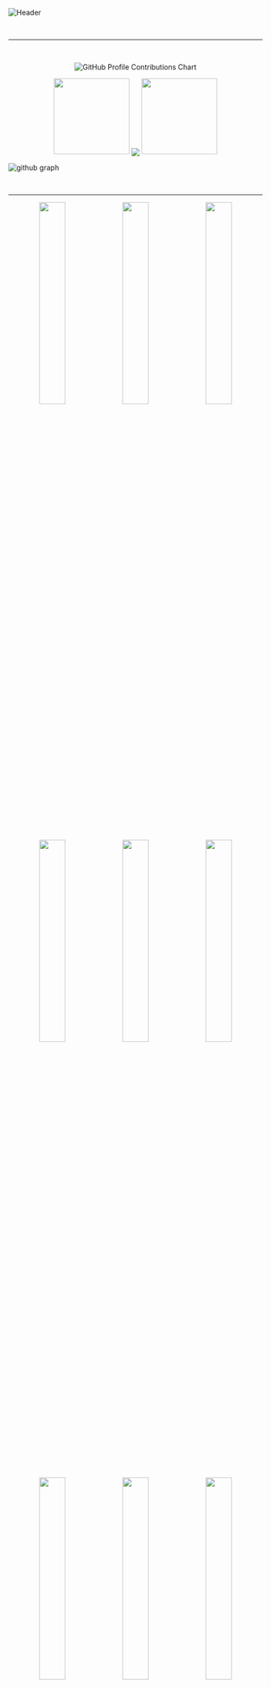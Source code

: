 <!-- GitHub Profile -->

<!-- [![BenjaminGrayDev Nuxter profile](https://nuxters.nuxt.com/card/BenjaminGrayDev/og.png)](https://nuxters.nuxt.com/BenjaminGrayDev) -->


![Header](./profileHeader.png)


</br>

________________________________________________________

</br>

<p align="center">
  <picture>
    <source media="(prefers-color-scheme: dark)" srcset="https://raw.githubusercontent.com/BenjaminGrayDev/BenjaminGrayDev/output-3d-contrib/night_southern.svg">
    <source media="(prefers-color-scheme: light)" srcset="https://raw.githubusercontent.com/BenjaminGrayDev/BenjaminGrayDev/output-3d-contrib/day_southern.svg">
    <img alt="GitHub Profile Contributions Chart" src="https://raw.githubusercontent.com/BenjaminGrayDev/BenjaminGrayDev/output-3d-contrib/day_southern.svg">
  </picture>
</p>


<p align="center">
  <img height="150" width="150" src="./images/WEBP/left.webp"/>
  <img align="center" src="https://github-readme-streak-stats.herokuapp.com/?user=BenjaminGrayDev&theme=dark&hide_border=true"/>
  <img height="150" width="150" src="./images/WEBP/right.webp"/>
</p>

![github graph](https://github-readme-activity-graph.vercel.app/graph?username=BenjaminGrayDev&theme=minimal&hide_border=true&area=true)


</br>

________________________________________________________


<p align="center">
<a href="https://tally.so/r/3lldZB" target="_blank"><img width="32%" src="./images/banners/1.png"></a>
<a href="https://tally.so/r/3lldZB" target="_blank"><img width="32%" src="./images/banners/2.png"></a>
<a href="https://tally.so/r/3j9Qza" target="_blank"><img width="32%" src="./images/banners/3.png"></a>
</p>
<p align="center">
<a href="https://tally.so/r/3j9Qza" target="_blank"><img width="32%" src="./images/banners/4.png"></a>
<a href="https://tally.so/r/3j9Qza" target="_blank"><img width="32%" src="./images/banners/5.png"></a>
<a href="https://tally.so/r/3j9Qza" target="_blank"><img width="32%" src="./images/banners/6.png"></a>
</p>
<p align="center">
<a href="https://tally.so/r/3j9Qza" target="_blank"><img width="32%" src="./images/banners/7.png"></a>
<a href="https://tally.so/r/3j9Qza" target="_blank"><img width="32%" src="./images/banners/8.png"></a>
<a href="https://tally.so/r/3j9Qza" target="_blank"><img width="32%" src="./images/banners/9.png"></a>
</p>


<table align="center">
  <tr>
    <td>
      <img src="https://github-readme-stats.vercel.app/api?username=BenjaminGrayDev&show_icons=true&count_private=true&include_all_commits=true&title_color=2D88FF&text_color=4A5568&icon_color=00A676&bg_color=FFFFFF&border_radius=21" />
    </td>
    <td>
      <a href="https://github.com/BenjaminGrayDev/SEO-Backlink_mentoring/commits">
        <img src="https://images.repography.com/60549623/BenjaminGrayDev/SEO-Backlink_mentoring/recent-activity/l8BiIOO9WTV6gMGoj6pVii40gxwLankfoH8aTKzlcDk/ryzbBkQ-HxnMlXwFtWDc1hf_ULhTkBZ7fGx5hochFI0_map.svg" />
      </a>
    </td>
  </tr>
</table>


<p align="center">
  <img src="https://github-profile-trophy.vercel.app/?username=BenjaminGrayDev&theme=flat&margin-w=18&margin-h=18&column=4&border_radius=15" />
</p>


<p align="center">
  <img align="center" width="400px" height="400px" src="https://wakatime.com/share/@BenjaminGrayDev/2be1608b-10ea-42dd-b1f5-80ed001062b1.svg"/>
  <img align="center" height="400px" width="400px" src="https://wakatime.com/share/@BenjaminGrayDev/c7e94976-73a4-4959-a081-4ca2e1126556.svg" />
</p>

</br>

________________________________________________________

</br>


<p align="center">
## Thanks for visiting
</p>


<p align="center"> 
<img src="https://profile-counter.glitch.me/BenjaminGrayDev/count.svg">

<p align="center">
  Counting of visitors to this page in this section started from April 1, 2025
</p>

<p align="center">
  <a href="https://info.flagcounter.com/KBKi"><img src="https://s01.flagcounter.com/map/KBKi/size_l/txt_DB2B0F/border_2200CC/pageviews_0/viewers_I+am+a+Full+Stack+Developer./flags_0/" alt="Flag Counter" border="0"></a>
</p>


<div align="center" style="margin: 20px 0;">
  <h1 style="font-size: 1.8rem; color: #2D88FF; margin-bottom: 10px;"><strong>My Skills</strong></h1>


   <h2>Programming Language</h2>
  <img src="https://img.shields.io/badge/JavaScript-%23323330.svg?style=flat-square&logo=javascript&logoColor=%23F7DF1E" alt="JavaScript" style="margin: 5px; height: 30px;">
  <img src="https://img.shields.io/badge/TypeScript-3178C6.svg?style=flat-square&logo=typescript&logoColor=FFFFFF" alt="TypeScript" style="margin: 5px; height: 30px;">
  <img src="https://img.shields.io/badge/Python-%233462A6.svg?style=flat-square&logo=Python&logoColor=white" alt="Python" style="margin: 5px; height: 30px;">
  <img src="https://img.shields.io/badge/Java-%23CC342D.svg?style=flat-square&logo=openjdk&logoColor=white" alt="Java" style="margin: 5px; height: 30px;">
  <img src="https://img.shields.io/badge/C-%234285F4.svg?style=flat-square&logo=c&logoColor=white" alt="C" style="margin: 5px; height: 30px;">
  <img src="https://img.shields.io/badge/Rust-%23DEA584.svg?style=flat-square&logo=rust&logoColor=white" alt="Rust" style="margin: 5px; height: 30px;">
  <img src="https://img.shields.io/badge/Solidity-%232E2E2E.svg?style=flat-square&logo=solidity&logoColor=white" alt="Solidity" style="margin: 5px; height: 30px;">

  </br></br>
  <h2>Backend</h2>
  <img src="https://img.shields.io/badge/Node.js-%23339933.svg?style=flat-square&logo=node.js&logoColor=white" alt="Node.js" style="margin: 5px; height: 30px;">
  <img src="https://img.shields.io/badge/Express.js-%23000000.svg?style=flat-square&logo=express&logoColor=white" alt="Express.js" style="margin: 5px; height: 30px;">
  <img src="https://img.shields.io/badge/PayloadCMS-%23FF4500.svg?style=flat-square&logo=payloadcms&logoColor=white" alt="PayloadCMS" style="margin: 5px; height: 30px;">
  <img src="https://img.shields.io/badge/Wordpress-%2321759B.svg?style=flat-square&logo=wordpress&logoColor=white" alt="Wordpress" style="margin: 5px; height: 30px;">
  <img src="https://img.shields.io/badge/PHP-%23777BB4.svg?style=flat-square&logo=php&logoColor=white" alt="PHP" style="margin: 5px; height: 30px;">
  <img src="https://img.shields.io/badge/Laravel-%23FF2D20.svg?style=flat-square&logo=laravel&logoColor=white" alt="Laravel" style="margin: 5px; height: 30px;">
  <img src="https://img.shields.io/badge/Django-%23092E20.svg?style=flat-square&logo=django&logoColor=white" alt="Django" style="margin: 5px; height: 30px;">
  <img src="https://img.shields.io/badge/Flask-%23000000.svg?style=flat-square&logo=flask&logoColor=white" alt="Flask" style="margin: 5px; height: 30px;">
  <img src="https://img.shields.io/badge/JavaSpring-%236DB33F.svg?style=flat-square&logo=spring&logoColor=white" alt="JavaSpring" style="margin: 5px; height: 30px;">

  </br></br>
  <h2 align="center">Frontend</h2>
  <img src="https://img.shields.io/badge/React.js-%2361DAFB.svg?style=flat-square&logo=react&logoColor=%2320232A" alt="React.js" style="margin: 5px; height: 30px;">
  <img src="https://img.shields.io/badge/Next.js-%23000000.svg?style=flat-square&logo=next.js&logoColor=white" alt="Next.js" style="margin: 5px; height: 30px;">
  <img src="https://img.shields.io/badge/Vue.js-%2335495E.svg?style=flat-square&logo=vue.js&logoColor=%234FC08D" alt="Vue.js" style="margin: 5px; height: 30px;">
  <img src="https://img.shields.io/badge/Nuxt.js-%2335495E.svg?style=flat-square&logo=nuxt&logoColor=%234FC08D" alt="Nuxt.js" style="margin: 5px; height: 30px;">
  <img src="https://img.shields.io/badge/Angular.js-%23DD0031.svg?style=flat-square&logo=angular&logoColor=white" alt="Angular.js" style="margin: 5px; height: 30px;">
  <img src="https://img.shields.io/badge/TailwindCSS-%23006AFF.svg?style=flat-square&logo=tailwindcss&logoColor=white" alt="TailwindCSS" style="margin: 5px; height: 30px;">
  <img src="https://img.shields.io/badge/ShadCN-%23000000.svg?style=flat-square&logo=shadcn&logoColor=white" alt="ShadCN" style="margin: 5px; height: 30px;">
  <img src="https://img.shields.io/badge/Bootstrap-%23563D7C.svg?style=flat-square&logo=bootstrap&logoColor=white" alt="Bootstrap" style="margin: 5px; height: 30px;">

  </br></br>
  <h2>Mobile Development</h2>
  <img src="https://img.shields.io/badge/Android-%2333DE81.svg?style=flat-square&logo=android&logoColor=white" alt="Android" style="margin: 5px; height: 30px;">
  <img src="https://img.shields.io/badge/Kotlin-%230095D5.svg?style=flat-square&logo=kotlin&logoColor=white" alt="Kotlin" style="margin: 5px; height: 30px;">
  <img src="https://img.shields.io/badge/ios-%23000000.svg?style=flat-square&logo=apple&logoColor=white" alt="ios" style="margin: 5px; height: 30px;">
  <img src="https://img.shields.io/badge/Swift-%23FA7343.svg?style=flat-square&logo=swift&logoColor=white" alt="Swift" style="margin: 5px; height: 30px;">
  <img src="https://img.shields.io/badge/Flutter-%2302569B.svg?style=flat-square&logo=flutter&logoColor=white" alt="Flutter" style="margin: 5px; height: 30px;">
  <img src="https://img.shields.io/badge/React%20Native-%2361DAFB.svg?style=flat-square&logo=react&logoColor=%2320232A" alt="React Native" style="margin: 5px; height: 30px;">
  <img src="https://img.shields.io/badge/KMP-%23685DDE.svg?style=flat-square&logo=kotlin&logoColor=white" alt="KMP" style="margin: 5px; height: 30px;">

  </br></br>
  <h2>Geographic Information System(GIS)</h2>
  <img src="https://img.shields.io/badge/ArcGIS-%23FF9A00.svg?style=flat-square&logo=arcgis&logoColor=white" alt="ArcGIS" style="margin: 5px; height: 30px;">
  <img src="https://img.shields.io/badge/QGIS-%2364A10E.svg?style=flat-square&logo=qgis&logoColor=white" alt="QGIS" style="margin: 5px; height: 30px;">
  <img src="https://img.shields.io/badge/Mapbox-%23495CFF.svg?style=flat-square&logo=mapbox&logoColor=white" alt="Mapbox" style="margin: 5px; height: 30px;">
  <img src="https://img.shields.io/badge/Cesium-%2338A1DB.svg?style=flat-square&logo=cesium&logoColor=white" alt="Cesium" style="margin: 5px; height: 30px;">
  <img src="https://img.shields.io/badge/PostGIS-%23361A52.svg?style=flat-square&logo=postgresql&logoColor=white" alt="PostGIS" style="margin: 5px; height: 30px;">
  <img src="https://img.shields.io/badge/Geoserver-%23213A43.svg?style=flat-square&logo=geoserver&logoColor=white" alt="Geoserver" style="margin: 5px; height: 30px;">
  <img src="https://img.shields.io/badge/OpenLayers-%230099CC.svg?style=flat-square&logo=openlayers&logoColor=white" alt="OpenLayers" style="margin: 5px; height: 30px;">
  <img src="https://img.shields.io/badge/AutoCAD-%23FF0000.svg?style=flat-square&logo=autodesk&logoColor=white" alt="AutoCAD" style="margin: 5px; height: 30px;">
  <img src="https://img.shields.io/badge/Portree-%2300567F.svg?style=flat-square&logo=esri&logoColor=white" alt="Portree" style="margin: 5px; height: 30px;">
  <img src="https://img.shields.io/badge/LASTools-%2300AA00.svg?style=flat-square&logo=openlayers&logoColor=white" alt="LASTools" style="margin: 5px; height: 30px;">
  <img src="https://img.shields.io/badge/ERDAS-%23E34234.svg?style=flat-square&logo=erdas&logoColor=white" alt="ERDAS" style="margin: 5px; height: 30px;">
  <img src="https://img.shields.io/badge/ENVI-%23004A93.svg?style=flat-square&logo=envi&logoColor=white" alt="ENVI" style="margin: 5px; height: 30px;">
  <img src="https://img.shields.io/badge/ArcGIS%20SDK-%233AACE2.svg?style=flat-square&logo=arcgis&logoColor=white" alt="ArcGIS SDK" style="margin: 5px; height: 30px;">
  <img src="https://img.shields.io/badge/Mapbox%20SDK-%23495CFF.svg?style=flat-square&logo=mapbox&logoColor=white" alt="Mapbox SDK" style="margin: 5px; height: 30px;">
  <img src="https://img.shields.io/badge/ESRI%20City%20Engine-%233870A5.svg?style=flat-square&logo=esri&logoColor=white" alt="ESRI City Engine" style="margin: 5px; height: 30px;">
  <img src="https://img.shields.io/badge/ArcMap-%230F8A70.svg?style=flat-square&logo=arcgis&logoColor=white" alt="ArcMap" style="margin: 5px; height: 30px;">
  <img src="https://img.shields.io/badge/ArcGIS%20online-%23339933.svg?style=flat-square&logo=arcgis&logoColor=white" alt="ArcGIS online" style="margin: 5px; height: 30px;">

  </br></br>
  <h2>Database Management</h2>
  <img src="https://img.shields.io/badge/MySQL-%234479A1.svg?style=flat-square&logo=mysql&logoColor=white" alt="MySQL" style="margin: 5px; height: 30px;">
  <img src="https://img.shields.io/badge/PostgreSQL-%234895BF.svg?style=flat-square&logo=postgresql&logoColor=white" alt="PostgreSQL" style="margin: 5px; height: 30px;">
  <img src="https://img.shields.io/badge/MongoDB-%2347A248.svg?style=flat-square&logo=mongodb&logoColor=white" alt="MongoDB" style="margin: 5px; height: 30px;">
  <img src="https://img.shields.io/badge/SQLite-%2307405E.svg?style=flat-square&logo=sqlite&logoColor=white" alt="SQLite" style="margin: 5px; height: 30px;">
  <img src="https://img.shields.io/badge/SpatialLite-%234285F4.svg?style=flat-square&logo=spatialite&logoColor=white" alt="SpatialLite" style="margin: 5px; height: 30px;">
  <img src="https://img.shields.io/badge/Firebase-%23FFCA28.svg?style=flat-square&logo=firebase&logoColor=white" alt="Firebase" style="margin: 5px; height: 30px;">
  <img src="https://img.shields.io/badge/Elasticsearch-%23005571.svg?style=flat-square&logo=elasticsearch&logoColor=white" alt="Elasticsearch" style="margin: 5px; height: 30px;">
</div>
</br>


________________________________________________________


</br>
<p align="center">
  <img src='https://raw.githubusercontent.com/ShahriarShafin/ShahriarShafin/main/Assets/handshake.gif' width="100px" style="vertical-align: middle;" />
  Connect With Me
  <img src='https://raw.githubusercontent.com/ShahriarShafin/ShahriarShafin/main/Assets/handshake.gif' width="100px" style="vertical-align: middle;" />
</p>

  <img width="100%" src="./images/line.gif">


<h4 align="center">
  
```diff
+@ @ @ @ @ @ @ @ @ @ @ @ @ @ @ @ @ @ @ @ @ @ @ @ @ @ @ @+
@@       o o                                           @@
@@       | |                                           @@
@@      _L_L_                                          @@
@@   ❮\/__-__\/❯ Programming isn't about what you know @@
@@   ❮(|~o.o~|)❯  It's about what you can figure out   @@
@@   ❮/ \`-'/ \❯                                       @@
@@     _/`U'\_                                         @@
@@    ( .   . )     .----------------------------.     @@
@@   / /     \ \    | while( ! (succeed=try() ) ) |     @@
@@   \ |  ,  | /    '----------------------------'     @@
@@    \|=====|/                                        @@
@@     |_.^._|                                         @@
@@     | |"| |                                         @@
@@     ( ) ( )   Testing leads to failure              @@
@@     |_| |_|   and failure leads to understanding    @@
@@ _.-' _j L_ '-._                                     @@
@@(___.'     '.___)                                    @@
+@ @ @ @ @ @ @ @ @ @ @ @ @ @ @ @ @ @ @ @ @ @ @ @ @ @ @ @+
```

</h4>  
  

<p align="center">
  <a href="mailto:benjamin.gray.dev@gmail.com">
    <img src="https://img.icons8.com/color/52/000000/email.png" width="40" height="40">
  </a>
  &nbsp;&nbsp;&nbsp;&nbsp;
  <a href="https://discord.gg/DtqthxBa">
    <img src="https://img.icons8.com/color/52/000000/discord--v1.png" width="40" height="40">
  </a>
  &nbsp;&nbsp;&nbsp;&nbsp;
  <a href="https://t.me/HealerDevOps">
    <img src="https://upload.wikimedia.org/wikipedia/commons/8/82/Telegram_logo.svg" width="40" height="40">
  </a>
  &nbsp;&nbsp;&nbsp;&nbsp;
  <a href="https://join.skype.com/invite/cid.91cfa8150ee0720">
    <img src="https://img.icons8.com/color/52/000000/skype.png" width="40" height="40">
  </a>
</p>

![footer](./images/WEBP/footer.webp)
